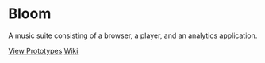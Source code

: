 # Bloom

A music suite consisting of a browser, a player, and an analytics application.

[View Prototypes](http://robdixoniii.github.io/Bloom/prototypes/)
[Wiki](wiki/)
